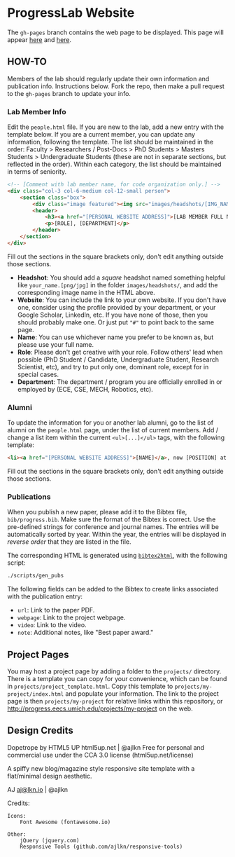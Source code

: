 # ProgressLab Website

The `gh-pages` branch contains the web page to be displayed. This page will appear [here](https://progresslab.github.io/progress-web/) and [here](http://progress.eecs.umich.edu/).

## HOW-TO

Members of the lab should regularly update their own information and publication info. Instructions below. Fork the repo, then make a pull request to the `gh-pages` branch to update your info.

### Lab Member Info

Edit the `people.html` file. If you are new to the lab, add a new entry with the template below. If you are a current member, you can update any information, following the template. The list should be maintained in the order: Faculty > Researchers / Post-Docs > PhD Students > Masters Students > Undergraduate Students (these are not in separate sections, but reflected in the order). Within each category, the list should be maintained in terms of seniority.

```html
<!-- [Comment with lab member name, for code organization only.] -->
<div class="col-3 col-6-medium col-12-small person">
    <section class="box">
        <div class="image featured"><img src="images/headshots/[IMG_NAME]" /></div>
        <header>
            <h3><a href="[PERSONAL WEBSITE ADDRESS]">[LAB MEMBER FULL NAME]</a></h3>
            <p>[ROLE], [DEPARTMENT]</p>
        </header>
    </section>
</div>
```

Fill out the sections in the square brackets only, don't edit anything outside those sections.

  * **Headshot**: You should add a *square* headshot named something helpful like `your_name.[png/jpg]` in the folder `images/headshots/`, and add the corresponding image name in the HTML above.
  * **Website**: You can include the link to your own website. If you don't have one, consider using the profile provided by your department, or your Google Scholar, LinkedIn, etc. If you have none of those, then you should probably make one. Or just put `"#"` to point back to the same page.
  * **Name**: You can use whichever name you prefer to be known as, but please use your full name.
  * **Role**: Please don't get creative with your role. Follow others' lead when possible (PhD Student / Candidate, Undergraduate Student, Research Scientist, etc), and try to put only one, dominant role, except for in special cases.
  * **Department**: The department / program you are officially enrolled in or employed by (ECE, CSE, MECH, Robotics, etc).

### Alumni

To update the information for you or another lab alumni, go to the list of alumni on the `people.html` page, under the list of current members. Add / change a list item within the current `<ul>[...]</ul>` tags, with the following template:
```html
<li><a href="[PERSONAL WEBSITE ADDRESS]">[NAME]</a>, now [POSITION] at [EMPLOYER].</li>
```
Fill out the sections in the square brackets only, don't edit anything outside those sections.

### Publications

When you publish a new paper, please add it to the Bibtex file, `bib/progress.bib`. Make sure the format of the Bibtex is correct. Use the pre-defined strings for conference and journal names. The entries will be automatically sorted by year. Within the year, the entries will be displayed in *reverse order* that they are listed in the file.

The corresponding HTML is generated using [`bibtex2html`](https://www.lri.fr/~filliatr/bibtex2html/), with the following script:

```bash
./scripts/gen_pubs
```

The following fields can be added to the Bibtex to create links associated with the publication entry:

* `url`: Link to the paper PDF.
* `webpage`: Link to the project webpage.
* `video`: Link to the video.
* `note`: Additional notes, like "Best paper award."

## Project Pages

You may host a project page by adding a folder to the `projects/` directory. There is a template you can copy for your convenience, which can be found in `projects/project_template.html`. Copy this template to `projects/my-project/index.html` and populate your information. The link to the project page is then `projects/my-project` for relative links within this repository, or http://progress.eecs.umich.edu/projects/my-project on the web.

## Design Credits

Dopetrope by HTML5 UP
html5up.net | @ajlkn
Free for personal and commercial use under the CCA 3.0 license (html5up.net/license)

A spiffy new blog/magazine style responsive site template with a flat/minimal
design aesthetic.

AJ
aj@lkn.io | @ajlkn

Credits:

    Icons:
        Font Awesome (fontawesome.io)

    Other:
        jQuery (jquery.com)
        Responsive Tools (github.com/ajlkn/responsive-tools)
